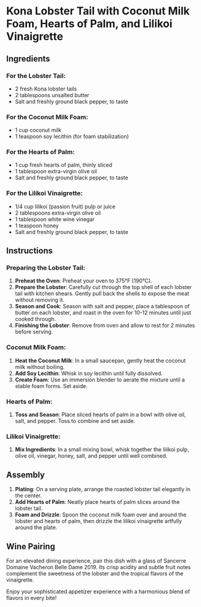 # Kona Lobster Tail with Coconut Milk Foam, Hearts of Palm, and Lilikoi Vinaigrette

## Ingredients

### For the Lobster Tail:
- 2 fresh Kona lobster tails
- 2 tablespoons unsalted butter
- Salt and freshly ground black pepper, to taste

### For the Coconut Milk Foam:
- 1 cup coconut milk
- 1 teaspoon soy lecithin (for foam stabilization)

### For the Hearts of Palm:
- 1 cup fresh hearts of palm, thinly sliced
- 1 tablespoon extra-virgin olive oil
- Salt and freshly ground black pepper, to taste

### For the Lilikoi Vinaigrette:
- 1/4 cup lilikoi (passion fruit) pulp or juice
- 2 tablespoons extra-virgin olive oil
- 1 tablespoon white wine vinegar
- 1 teaspoon honey
- Salt and freshly ground black pepper, to taste


## Instructions

### Preparing the Lobster Tail:
1. **Preheat the Oven**: Preheat your oven to 375°F (190°C).
2. **Prepare the Lobster**: Carefully cut through the top shell of each lobster tail with kitchen shears. Gently pull back the shells to expose the meat without removing it.
3. **Season and Cook**: Season with salt and pepper, place a tablespoon of butter on each lobster, and roast in the oven for 10-12 minutes until just cooked through.
4. **Finishing the Lobster**: Remove from oven and allow to rest for 2 minutes before serving.

### Coconut Milk Foam:
1. **Heat the Coconut Milk**: In a small saucepan, gently heat the coconut milk without boiling.
2. **Add Soy Lecithin**: Whisk in soy lecithin until fully dissolved.
3. **Create Foam**: Use an immersion blender to aerate the mixture until a stable foam forms. Set aside.

### Hearts of Palm:
1. **Toss and Season**: Place sliced hearts of palm in a bowl with olive oil, salt, and pepper. Toss to combine and set aside.

### Lilikoi Vinaigrette:
1. **Mix Ingredients**: In a small mixing bowl, whisk together the lilikoi pulp, olive oil, vinegar, honey, salt, and pepper until well combined.

## Assembly
1. **Plating**: On a serving plate, arrange the roasted lobster tail elegantly in the center.
2. **Add Hearts of Palm**: Neatly place hearts of palm slices around the lobster tail.
3. **Foam and Drizzle**: Spoon the coconut milk foam over and around the lobster and hearts of palm, then drizzle the lilikoi vinaigrette artfully around the plate.

## Wine Pairing
For an elevated dining experience, pair this dish with a glass of Sancerre Domaine Vacheron Belle Dame 2019. Its crisp acidity and subtle fruit notes complement the sweetness of the lobster and the tropical flavors of the vinaigrette.

Enjoy your sophisticated appetizer experience with a harmonious blend of flavors in every bite!